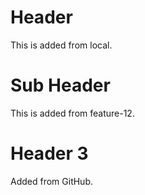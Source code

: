# Header
This is added from local.

# Sub Header
This is added from feature-12.

# Header 3
Added from GitHub.
